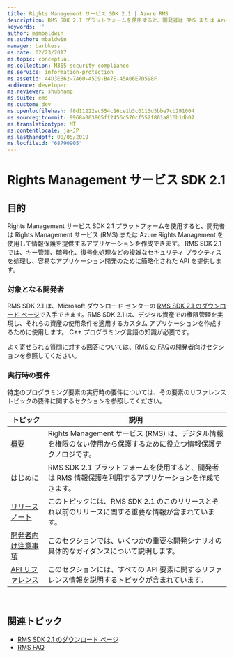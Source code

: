 ```yaml
---
title: Rights Management サービス SDK 2.1 | Azure RMS
description: RMS SDK 2.1 プラットフォームを使用すると、開発者は RMS または Azure RMS を使用して情報保護を提供するアプリケーションを作成できます。
keywords: ''
author: msmbaldwin
ms.author: mbaldwin
manager: barbkess
ms.date: 02/23/2017
ms.topic: conceptual
ms.collection: M365-security-compliance
ms.service: information-protection
ms.assetid: 44D3EB62-7A60-45D9-BA7E-45A06E7D598F
audience: developer
ms.reviewer: shubhamp
ms.suite: ems
ms.custom: dev
ms.openlocfilehash: f8d11222ec554c16ce1b3c0113d3bbe7cb291004
ms.sourcegitcommit: 9968a003865ff2456c570cf552f801a816b1db07
ms.translationtype: MT
ms.contentlocale: ja-JP
ms.lasthandoff: 08/05/2019
ms.locfileid: "68790905"
---
```

# <a name="rights-management-services-sdk-21"></a>Rights Management サービス SDK 2.1

## <a name="purpose"></a>目的

Rights Management サービス SDK 2.1 プラットフォームを使用すると、開発者は Rights Management サービス (RMS) または Azure Rights Management を使用して情報保護を提供するアプリケーションを作成できます。 RMS SDK 2.1 では、キー管理、暗号化、復号化処理などの複雑なセキュリティ プラクティスを処理し、容易なアプリケーション開発のために簡略化された API を提供します。

### <a name="developer-audience"></a>対象となる開発者

RMS SDK 2.1 は、Microsoft ダウンロード センターの [RMS SDK 2.1 のダウンロード ページ](https://www.microsoft.com/download/details.aspx?id=38397)で入手できます。RMS SDK 2.1 は、デジタル資産での権限管理を実現し、それらの資産の使用条件を適用するカスタム アプリケーションを作成するために使用します。 C++ プログラミング言語の知識が必要です。

よく寄せられる質問に対する回答については、[RMS の FAQ](https://aka.ms/adrmsfaq)の開発者向けセクションを参照してください。

### <a name="run-time-requirements"></a>実行時の要件

特定のプログラミング要素の実行時の要件については、その要素のリファレンス トピックの要件に関するセクションを参照してください。

|トピック|説明|
|-----|--------|
|[概要](ad-rms-overview.md)|Rights Management サービス (RMS) は、デジタル情報を権限のない使用から保護するために役立つ情報保護テクノロジです。|
|[はじめに](getting-started-with-ad-rms-2-0.md)|RMS SDK 2.1 プラットフォームを使用すると、開発者は RMS 情報保護を利用するアプリケーションを作成できます。|
|[リリース ノート](release-notes-rtm.md)|このトピックには、RMS SDK 2.1 のこのリリースとそれ以前のリリースに関する重要な情報が含まれています。|
|[開発者向け注意事項](developer-notes.md)|このセクションでは、いくつかの重要な開発シナリオの具体的なガイダンスについて説明します。|
|[API リファレンス](api-reference-2-1.md)|このセクションには、すべての API 要素に関するリファレンス情報を説明するトピックが含まれています。|

 

## <a name="related-topics"></a>関連トピック

* [RMS SDK 2.1 のダウンロード ページ](https://www.microsoft.com/download/details.aspx?id=38397)
* [RMS FAQ](https://aka.ms/adrmsfaq )
